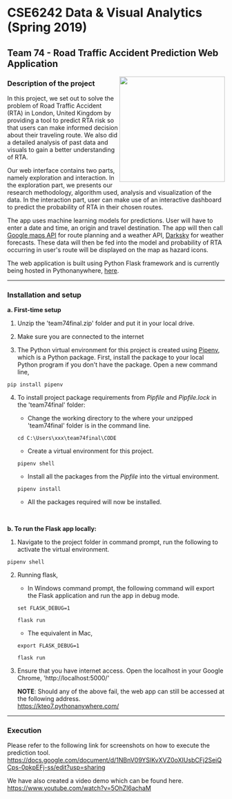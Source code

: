 # CSE6242 Data & Visual Analytics (Spring 2019)
## Team 74 - Road Traffic Accident Prediction Web Application

<img align="right" height="244" src="https://www.shareicon.net/data/128x128/2015/12/27/693941_transport_512x512.png">

### Description of the project
In this project, we set out to solve the problem of Road Traffic Accident (RTA) in London, United Kingdom by providing a tool to predict RTA risk so that users can make informed decision about their traveling route. We also did a detailed analysis of past data and visuals to gain a better understanding of RTA.

Our web interface contains two parts, namely exploration and interaction. In the exploration part, we presents our research methodology, algorithm used, analysis and visualization of the data. In the interaction part, user can make use of an interactive dashboard to predict the probability of RTA in their chosen routes.

The app uses machine learning models for predictions. User will have to enter a date and time, an origin and travel destination. The app will then call [Google maps API](https://cloud.google.com/maps-platform/) for route planning and a weather API, [Darksky](https://darksky.net/dev)
for weather forecasts. These data will then be fed into the model and probability of RTA occurring in user's route will be displayed on the map as hazard icons.

The web application is built using Python Flask framework and is currently being hosted in Pythonanywhere, [here](http://kteo7.pythonanywhere.com/home).

---
### Installation and setup

**a. First-time setup**  
1) Unzip the 'team74final.zip' folder and put it in your local drive.  

2) Make sure you are connected to the internet

3) The Python virtual environment for this project is created using [Pipenv](https://pipenv.readthedocs.io/en/latest/), which is a Python package. First, install the package to your local Python program if you don't have the package. Open a new command line,
 ```
 pip install pipenv
 ```

4) To install project package requirements from *Pipfile* and *Pipfile.lock* in the 'team74final' folder:  

   - Change the working directory to the where your unzipped 'team74final' folder is in the command line.
   ```
   cd C:\Users\xxx\team74final\CODE
   ```

   - Create a virtual environment for this project.
   ```
   pipenv shell
   ```

   - Install all the packages from the *Pipfile* into the virtual environment.
   ```
   pipenv install
   ```
   - All the packages required will now be installed.  

&nbsp;    

**b. To run the Flask app locally:**  
1) Navigate to the project folder in command prompt, run the following to activate the virtual environment.
  ```
  pipenv shell
  ```
2) Running flask,
   - In Windows command prompt, the following command will  export the Flask application and run the app in debug mode.
   ```
   set FLASK_DEBUG=1
   ```  
   ```
   flask run
   ```   
   - The equivalent in Mac,  
   ```
   export FLASK_DEBUG=1
   ```  
   ```
   flask run
   ```

3) Ensure that you have internet access. Open the localhost in your Google Chrome, 'http://localhost:5000/'  

   **NOTE**: Should any of the above fail, the web app can still be accessed at the following address.  
   https://kteo7.pythonanywhere.com/


---

### Execution
Please refer to the following link for screenshots on how to execute the prediction tool.
https://docs.google.com/document/d/1NBnV09YSlKvXVZ0oXIUsbCFj2SeiQCps-0pkpEFj-ss/edit?usp=sharing

We have also created a video demo which can be found here.  
https://www.youtube.com/watch?v=5OhZl6achaM
